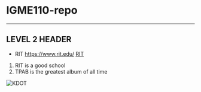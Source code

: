 # IGME110-repo
---
## LEVEL 2 HEADER

- RIT https://www.rit.edu/
[RIT](https://www.rit.edu)
1. RIT is a good school
2. TPAB is the greatest album of all time

![KDOT](https://i.scdn.co/image/ab6761610000e5eb437b9e2a82505b3d93ff1022)
